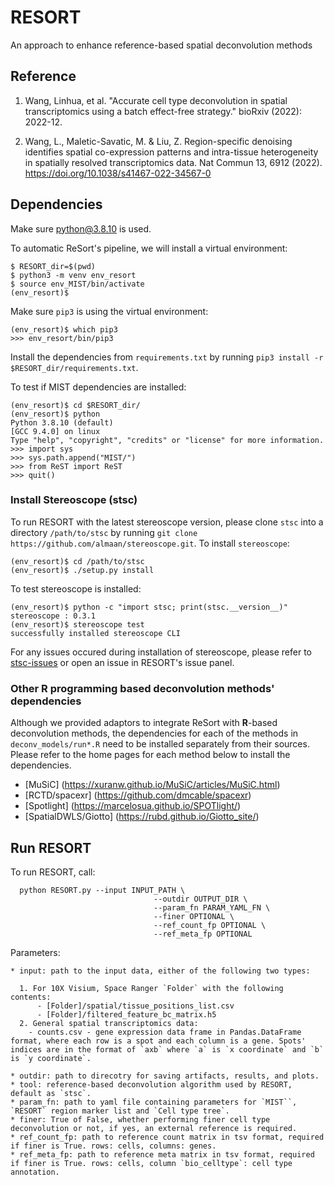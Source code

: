 # RESORT
An approach to enhance reference-based spatial deconvolution methods

## Reference

1. Wang, Linhua, et al. "Accurate cell type deconvolution in spatial transcriptomics using a batch effect-free strategy." bioRxiv (2022): 2022-12.

2. Wang, L., Maletic-Savatic, M. & Liu, Z. Region-specific denoising identifies spatial co-expression patterns and intra-tissue heterogeneity in spatially resolved transcriptomics data. Nat Commun 13, 6912 (2022). https://doi.org/10.1038/s41467-022-34567-0

## Dependencies
Make sure python@3.8.10 is used. 

To automatic ReSort's pipeline, we will install a virtual environment:

```console
$ RESORT_dir=$(pwd)
$ python3 -m venv env_resort
$ source env_MIST/bin/activate
(env_resort)$
```

Make sure `pip3` is using the virtual environment:
```console
(env_resort)$ which pip3
>>> env_resort/bin/pip3
```

Install the dependencies from `requirements.txt` by running `pip3 install -r $RESORT_dir/requirements.txt`.

To test if MIST dependencies are installed:

```console
(env_resort)$ cd $RESORT_dir/
(env_resort)$ python
Python 3.8.10 (default) 
[GCC 9.4.0] on linux
Type "help", "copyright", "credits" or "license" for more information.
>>> import sys
>>> sys.path.append("MIST/")
>>> from ReST import ReST
>>> quit()
```

### Install Stereoscope (stsc)

To run RESORT with the latest stereoscope version, please clone `stsc` into a directory `/path/to/stsc` by running `git clone https://github.com/almaan/stereoscope.git`. To install `stereoscope`:

```console
(env_resort)$ cd /path/to/stsc
(env_resort)$ ./setup.py install
```

To test stereoscope is installed: 

```console
(env_resort)$ python -c "import stsc; print(stsc.__version__)"
stereoscope : 0.3.1
(env_resort)$ stereoscope test
successfully installed stereoscope CLI
```

For any issues occured during installation of stereoscope, please refer to [stsc-issues](https://github.com/almaan/stereoscope/issues) or open an issue in RESORT's issue panel.


### Other R programming based deconvolution methods' dependencies

Although we provided adaptors to integrate ReSort with **R**-based deconvolution methods, the dependencies for each of the methods in `deconv_models/run*.R` need to be installed separately from their sources. Please refer to the home pages for each method below to install the dependencies.

* [MuSiC] (https://xuranw.github.io/MuSiC/articles/MuSiC.html)
* [RCTD/spacexr] (https://github.com/dmcable/spacexr)
* [Spotlight] (https://marcelosua.github.io/SPOTlight/)
* [SpatialDWLS/Giotto] (https://rubd.github.io/Giotto_site/)

<!-- ## Input data format
1. For 10X Visium, Space Ranger `Folder` with the following contents:
  - [Folder]/spatial/tissue_positions_list.csv
  - [Folder]/filtered_feature_bc_matrix.h5
2. General spatial transcriptomics data:
  - counts.csv - gene expression data frame in Pandas.DataFrame format, where each row is a spot and each column is a gene. Spots' indices are in the format of `axb` where `a` is `x coordinate` and `b` is `y coordinate`. -->

## Run RESORT

To run RESORT, call:

```
  python RESORT.py --input INPUT_PATH \
                                --outdir OUTPUT_DIR \
                                --param_fn PARAM_YAML_FN \
                                --finer OPTIONAL \
                                --ref_count_fp OPTIONAL \
                                --ref_meta_fp OPTIONAL
```

Parameters:

    * input: path to the input data, either of the following two types:

      1. For 10X Visium, Space Ranger `Folder` with the following contents:
          - [Folder]/spatial/tissue_positions_list.csv
          - [Folder]/filtered_feature_bc_matrix.h5
      2. General spatial transcriptomics data:
        - counts.csv - gene expression data frame in Pandas.DataFrame format, where each row is a spot and each column is a gene. Spots' indices are in the format of `axb` where `a` is `x coordinate` and `b` is `y coordinate`.
    
    * outdir: path to direcotry for saving artifacts, results, and plots.
    * tool: reference-based deconvolution algorithm used by RESORT, default as `stsc`.
    * param_fn: path to yaml file containing parameters for `MIST``, `RESORT` region marker list and `Cell type tree`.
    * finer: True of False, whether performing finer cell type deconvolution or not, if yes, an external reference is required.
    * ref_count_fp: path to reference count matrix in tsv format, required if finer is True. rows: cells, columns: genes.
    * ref_meta_fp: path to reference meta matrix in tsv format, required if finer is True. rows: cells, column `bio_celltype`: cell type annotation.